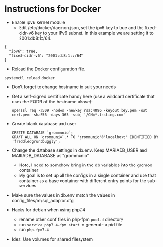 # Instructions for Docker

* Enable ipv6 kernel module
  * Edit /etc/docker/daemon.json, set the ipv6 key to true and the fixed-cidr-v6 key to your IPv6 subnet. In this example we are setting it to 2001:db8:1::/64.
```
{
  "ipv6": true,
  "fixed-cidr-v6": "2001:db8:1::/64"
}
```
  * Reload the Docker configuration file.

```
systemctl reload docker
```

* Don't forget to change hostname to suit your needs

* Get a self-signed certificate handy here (use a wildcard certificate that uses the FQDN of the hostname above):
  ```
  openssl req -x509 -nodes -newkey rsa:4096 -keyout key.pem -out cert.pem -sha256 -days 365 -subj '/CN=*.testing.com'
  ```
* Create blank database and user 
  ```
  CREATE DATABASE `grommunio`;
  GRANT ALL ON `grommunio`.* TO 'grommunio'@'localhost' IDENTIFIED BY 'freddledgruntbuggly';
  ```
* Change the database settings in db.env. Keep MARIADB_USER and MARIADB_DATABASE as "grommunio" 
  * Note, I need to somehow bring in the db variables into the gromox container
  * My goal is to set up all the configs in a single container and use that container as a base container with different entry points for the sub-services

* Make sure the values in db.env match the values in config_files/mysql_adaptor.cfg

* Hacks for debian when using php7.4 
  * rename other conf files in php-fpm `pool.d` directory
  * run `service php7.4-fpm start` to generate a pid file
  * run `php-fpm7.4`

* Idea: Use volumes for shared filesystem
